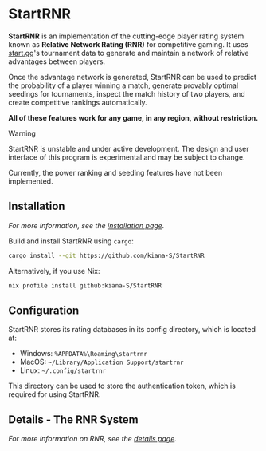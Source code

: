 # StartRNR

**StartRNR** is an implementation of the cutting-edge player rating system known
as **Relative Network Rating (RNR)** for competitive gaming. It uses
[start.gg](https://www.start.gg/)'s tournament data to generate and maintain a
network of relative advantages between players.

Once the advantage network is generated, StartRNR can be used to predict the
probability of a player winning a match, generate provably optimal seedings for
tournaments, inspect the match history of two players, and create competitive
rankings automatically.

**All of these features work for any game, in any region, without restriction.**

> [!WARNING]
> StartRNR is unstable and under active development. The design and user
> interface of this program is experimental and may be subject to change.
> 
> Currently, the power ranking and seeding features have not been implemented.

## Installation

*For more information, see the [installation page](INSTALL.md).*

Build and install StartRNR using `cargo`:

``` sh
cargo install --git https://github.com/kiana-S/StartRNR
```

Alternatively, if you use Nix:

``` sh
nix profile install github:kiana-S/StartRNR
```

## Configuration

StartRNR stores its rating databases in its config directory, which is located at:

- Windows: `%APPDATA%\Roaming\startrnr`
- MacOS: `~/Library/Application Support/startrnr`
- Linux: `~/.config/startrnr`

This directory can be used to store the authentication token, which is required
for using StartRNR.

## Details - The RNR System

*For more information on RNR, see the [details page](DETAILS.md).*
